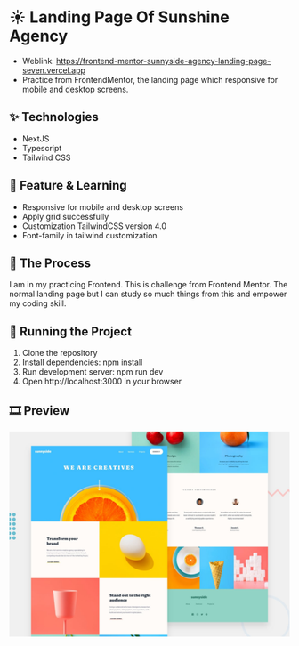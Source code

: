 # ☀️ Landing Page Of Sunshine Agency
- Weblink: https://frontend-mentor-sunnyside-agency-landing-page-seven.vercel.app
- Practice from FrontendMentor, the landing page which responsive for mobile and desktop screens.

## ✨ Technologies
- NextJS
- Typescript
- Tailwind CSS

## 🚀 Feature & Learning
- Responsive for mobile and desktop screens
- Apply grid successfully
- Customization TailwindCSS version 4.0
- Font-family in tailwind customization

## 📍 The Process
I am in my practicing Frontend. This is challenge from Frontend Mentor. The normal landing page but I can study so much things from this and empower my coding skill.

## 🚦 Running the Project
1. Clone the repository
2. Install dependencies: npm install
3. Run development server: npm run dev
4. Open http://localhost:3000 in your browser

## 🎞️ Preview
![Landing Page Of Sunshine Agency](src/public/design/desktop-preview.jpg)
